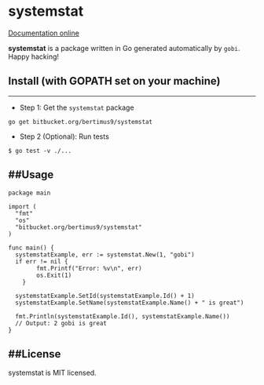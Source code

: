 # systemstat

[Documentation online](http://godoc.org/bitbucket.org/bertimus9/systemstat)

**systemstat** is a package written in Go generated automatically by `gobi`. Happy hacking!

## Install (with GOPATH set on your machine)
----------

* Step 1: Get the `systemstat` package

```
go get bitbucket.org/bertimus9/systemstat
```

* Step 2 (Optional): Run tests

```
$ go test -v ./...
```

##Usage
----------
```
package main

import (
  "fmt"
  "os"
  "bitbucket.org/bertimus9/systemstat"
)

func main() {
  systemstatExample, err := systemstat.New(1, "gobi")
  if err != nil {
		fmt.Printf("Error: %v\n", err)
		os.Exit(1)
	}

  systemstatExample.SetId(systemstatExample.Id() + 1)
  systemstatExample.SetName(systemstatExample.Name() + " is great")

  fmt.Println(systemstatExample.Id(), systemstatExample.Name())
  // Output: 2 gobi is great
}
```

##License
----------
systemstat is MIT licensed.
